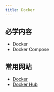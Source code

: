 ```yaml
---
title: Docker
---
```

## 必学内容
- Docker
- Docker Compose

## 常用网站
- [Docker](https://docs.docker.com/engine/install/ubuntu/)
- [Docker Hub](https://hub.docker.com/search?q=)